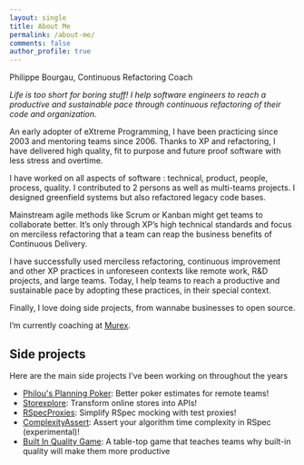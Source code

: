 ```yaml
---
layout: single
title: About Me
permalink: /about-me/
comments: false
author_profile: true
---
```

Philippe Bourgau, Continuous Refactoring Coach

*Life is too short for boring stuff! I help software engineers to reach a productive and sustainable pace through continuous refactoring of their code and organization.*

An early adopter of eXtreme Programming, I have been practicing since 2003 and mentoring teams since 2006. Thanks to XP and refactoring, I have delivered high quality, fit to purpose and future proof software with less stress and overtime.

I have worked on all aspects of software : technical, product, people, process, quality. I contributed to 2 persons as well as multi-teams projects. I designed greenfield systems but also refactored legacy code bases.

Mainstream agile methods like Scrum or Kanban might get teams to collaborate better. It’s only through XP’s high technical standards and focus on merciless refactoring that a team can reap the business benefits of Continuous Delivery.

I have successfully used merciless refactoring, continuous improvement and other XP practices in unforeseen contexts like remote work, R&D projects, and large teams. Today, I help teams to reach a productive and sustainable pace by adopting these practices, in their special context.

Finally, I love doing side projects, from wannabe businesses to open source.

I’m currently coaching at [Murex](http://www.murex.com).

## Side projects

Here are the main side projects I've been working on throughout the years

* [Philou's Planning Poker](http://philous-planning-poker.herokuapp.com): Better poker estimates for remote teams!
* [Storexplore](http://philou.github.io/storexplore): Transform online stores into APIs!
* [RSpecProxies](http://philou.github.io/rspecproxies): Simplify RSpec mocking with test proxies!
* [ComplexityAssert](https://philou.github.io/complexity-assert/): Assert your algorithm time complexity in RSpec (experimental)!
* [Built In Quality Game](https://philou.github.io/built-in-quality-game/): A table-top game that teaches teams why built-in quality will make them more productive
